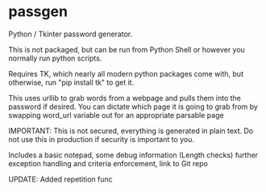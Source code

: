 # passgen

Python / Tkinter password generator.

This is not packaged, but can be run from Python Shell or however you normally run python scripts.

Requires TK, which nearly all modern python packages come with, but otherwise, run "pip install tk" to get it.

This uses urllib to grab words from a webpage and pulls them into the password if desired. You can dictate which page it is going to grab from by swapping word_url variable out for an appropriate parsable page

IMPORTANT: This is not secured, everything is generated in plain text. Do not use this in production if security is important to you.

Includes a basic notepad, some debug information (Length checks) further exception handling and criteria enforcement, link to Git repo

UPDATE: Added repetition func



